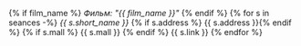 {% if film_name %} *Фильм: "{{ film_name }}"* {% endif %}
{% for s in seances -%}
 _{{ s.short_name }}_ {% if s.address %} {{ s.address }}{% endif %} {% if s.mall %} {{ s.mall }} {% endif %} {{ s.link }}
{% endfor %}